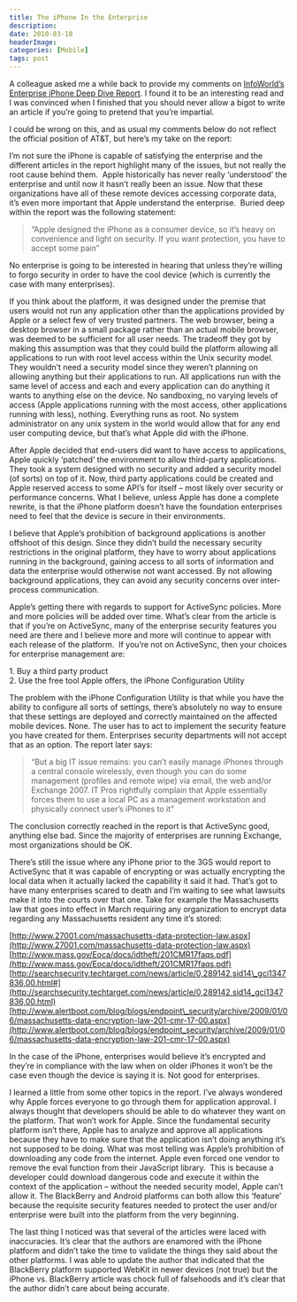 ```yaml
---
title: The iPhone In the Enterprise
description: 
date: 2010-03-10
headerImage: 
categories: [Mobile]
tags: post
---
```


A colleague asked me a while back to provide my comments on [InfoWorld’s Enterprise iPhone Deep Dive Report](http://www.infoworld.com/iphone-deep-dive). I found it to be an interesting read and I was convinced when I finished that you should never allow a bigot to write an article if you’re going to pretend that you’re impartial.  
  
I could be wrong on this, and as usual my comments below do not reflect the official position of AT&T, but here’s my take on the report:  
  
I’m not sure the iPhone is capable of satisfying the enterprise and the different articles in the report highlight many of the issues, but not really the root cause behind them.  Apple historically has never really ‘understood’ the enterprise and until now it hasn’t really been an issue. Now that these organizations have all of these remote devices accessing corporate data, it’s even more important that Apple understand the enterprise.  Buried deep within the report was the following statement:  
  

> “Apple designed the iPhone as a consumer device, so it’s heavy on convenience and light on security. If you want protection, you have to accept some pain”  

  
No enterprise is going to be interested in hearing that unless they’re willing to forgo security in order to have the cool device (which is currently the case with many enterprises).  
  
If you think about the platform, it was designed under the premise that users would not run any application other than the applications provided by Apple or a select few of very trusted partners. The web browser, being a desktop browser in a small package rather than an actual mobile browser, was deemed to be sufficient for all user needs. The tradeoff they got by making this assumption was that they could build the platform allowing all applications to run with root level access within the Unix security model. They wouldn’t need a security model since they weren’t planning on allowing anything but their applications to run. All applications run with the same level of access and each and every application can do anything it wants to anything else on the device. No sandboxing, no varying levels of access (Apple applications running with the most access, other applications running with less), nothing. Everything runs as root. No system administrator on any unix system in the world would allow that for any end user computing device, but that’s what Apple did with the iPhone.  
  
After Apple decided that end-users did want to have access to applications, Apple quickly ‘patched’ the environment to allow third-party applications. They took a system designed with no security and added a security model (of sorts) on top of it. Now, third party applications could be created and Apple reserved access to some API’s for itself – most likely over security or performance concerns. What I believe, unless Apple has done a complete rewrite, is that the iPhone platform doesn’t have the foundation enterprises need to feel that the device is secure in their environments.  
  
I believe that Apple’s prohibition of background applications is another offshoot of this design. Since they didn’t build the necessary security restrictions in the original platform, they have to worry about applications running in the background, gaining access to all sorts of information and data the enterprise would otherwise not want accessed. By not allowing background applications, they can avoid any security concerns over inter-process communication.  
  
Apple’s getting there with regards to support for ActiveSync policies. More and more policies will be added over time. What’s clear from the article is that if you’re on ActiveSync, many of the enterprise security features you need are there and I believe more and more will continue to appear with each release of the platform.  If you’re not on ActiveSync, then your choices for enterprise management are:

1\. Buy a third party product  
2\. Use the free tool Apple offers, the iPhone Configuration Utility

The problem with the iPhone Configuration Utility is that while you have the ability to configure all sorts of settings, there’s absolutely no way to ensure that these settings are deployed and correctly maintained on the affected mobile devices. None. The user has to act to implement the security feature you have created for them. Enterprises security departments will not accept that as an option. The report later says:

  

> “But a big IT issue remains: you can’t easily manage iPhones through a central console wirelessly, even though you can do some management (profiles and remote wipe) via email, the web and/or Exchange 2007. IT Pros rightfully complain that Apple essentially forces them to use a local PC as a management workstation and physically connect user’s iPhones to it”  

  
The conclusion correctly reached in the report is that ActiveSync good, anything else bad. Since the majority of enterprises are running Exchange, most organizations should be OK.    
  
There’s still the issue where any iPhone prior to the 3GS would report to ActiveSync that it was capable of encrypting or was actually encrypting the local data when it actually lacked the capability it said it had. That’s got to have many enterprises scared to death and I’m waiting to see what lawsuits make it into the courts over that one. Take for example the Massachusetts law that goes into effect in March requiring any organization to encrypt data regarding any Massachusetts resident any time it’s stored:  
  
[http://www.27001.com/massachusetts-data-protection-law.aspx](http://www.27001.com/massachusetts-data-protection-law.aspx)  
[http://www.mass.gov/Eoca/docs/idtheft/201CMR17faqs.pdf](http://www.mass.gov/Eoca/docs/idtheft/201CMR17faqs.pdf)  
[http://searchsecurity.techtarget.com/news/article/0,289142,sid14\_gci1347836,00.html#](http://searchsecurity.techtarget.com/news/article/0,289142,sid14_gci1347836,00.html)  
[http://www.alertboot.com/blog/blogs/endpoint\_security/archive/2009/01/06/massachusetts-data-encryption-law-201-cmr-17-00.aspx](http://www.alertboot.com/blog/blogs/endpoint_security/archive/2009/01/06/massachusetts-data-encryption-law-201-cmr-17-00.aspx)  
  
In the case of the iPhone, enterprises would believe it’s encrypted and they’re in compliance with the law when on older iPhones it won’t be the case even though the device is saying it is. Not good for enterprises.  
  
I learned a little from some other topics in the report. I’ve always wondered why Apple forces everyone to go through them for application approval. I always thought that developers should be able to do whatever they want on the platform. That won’t work for Apple. Since the fundamental security platform isn’t there, Apple has to analyze and approve all applications because they have to make sure that the application isn’t doing anything it’s not supposed to be doing. What was most telling was Apple’s prohibition of downloading any code from the internet. Apple even forced one vendor to remove the eval function from their JavaScript library.  This is because a developer could download dangerous code and execute it within the context of the application – without the needed security model, Apple can’t allow it. The BlackBerry and Android platforms can both allow this ‘feature’ because the requisite security features needed to protect the user and/or enterprise were built into the platform from the very beginning.  
  
The last thing I noticed was that several of the articles were laced with inaccuracies. It’s clear that the authors are enamored with the iPhone platform and didn’t take the time to validate the things they said about the other platforms. I was able to update the author that indicated that the BlackBerry platform supported WebKit in newer devices (not true) but the iPhone vs. BlackBerry article was chock full of falsehoods and it’s clear that the author didn’t care about being accurate.